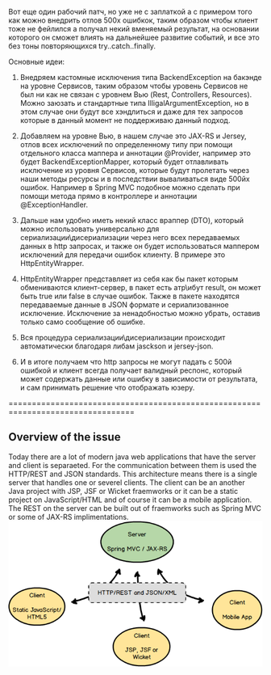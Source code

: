 Вот еще один рабочий патч, но уже не с заплаткой а с примером  того как можно внедрить отлов 500х ошибкок, таким образом чтобы клиент тоже не фейлился а получал некий вменяемый результат, на основании которого он сможет влиять на дальнейшее развитие событий, и все это без тоны повторяющихся try..catch..finally.

Основные идеи:

1.	Внедряем кастомные исключения типа BackendException на бакэнде на уровне Сервисов, таким образом чтобы уровень Сервисов не был ни как не связан с уровнем Вью (Rest, Controllers, Resources). Можно заюзать и стандартные типа IlligalArgumentException, но в этом случае они будут все хэндлиться и даже для тех запросов которые в данный момент не поддерживаю данный подход.

2.	Добавляем на уровне  Вью, в нашем случае это JAX-RS и Jersey, отлов всех исключений по определенному типу при помощи отдельного класса маппера и аннотации @Provider, например это будет BackendExceptionMapper, который будет отлавливать исключение из уровня Сервисов, которые будут пролетать через наши методы ресурсы и в последствии вываливаться виде 500йх ошибок. Например в Spring MVC подобное можно сделать при помощи метода прямо в контроллере и аннотации @ExceptionHandler.

3.	Дальше нам удобно иметь некий класс враппер (DTO), который можно использовать универсально для сериализации\дисериализации через него всех передаваемых данных в http запросах, и также он будет использоваться маппером исключений для передачи ошибок клиенту. В примере это HttpEntityWrapper.

4.	HttpEntityWrapper представляет из себя как бы пакет которым обмениваются клиент-сервер, в пакет есть атр\ибут result, он может быть true или false в случае ошибок. Также в пакете находятся передаваемые данные в JSON формате и сериализованное исключение. Исключение за ненадобностью можно убрать, оставив только само сообщение об ошибке. 

5.	Вся процедура сериализации\дисериализации происходит автоматически благодаря либам jasckson и jersey-json.

6.	И в итоге получаем что http запросы не могут падать с 500й ошибкой и клиент всегда получает валидный респонс, который может содержать данные или ошибку в зависимости от результата, и сам принимать решение что отображать юзеру.

=================================================================================

## Overview of the issue

Today there are a lot of modern java web applications that have the server and client is separaeted. For the communication between them is used the HTTP/REST and JSON standards. This architecture means there is a single server that handles one or severel clients. The client can be an another Java project with JSP, JSF or Wicket fraemworks or it can be a static project on JavaScript/HTML and of course it can be a mobile application.
The REST on the server can be built out of fraemworks such as Spring MVC or some of JAX-RS implimentations.
![Alt text](article1_img/img1_1.png "Client Server Architecture")